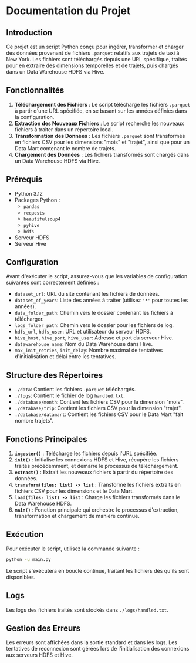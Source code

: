 # Documentation du Projet

## Introduction

Ce projet est un script Python conçu pour ingérer, transformer et charger des données provenant de fichiers `.parquet` relatifs aux trajets de taxi à New York. Les fichiers sont téléchargés depuis une URL spécifique, traités pour en extraire des dimensions temporelles et de trajets, puis chargés dans un Data Warehouse HDFS via Hive.

## Fonctionnalités

1. **Téléchargement des Fichiers** : Le script télécharge les fichiers `.parquet` à partir d'une URL spécifiée, en se basant sur les années définies dans la configuration.
2. **Extraction des Nouveaux Fichiers** : Le script recherche les nouveaux fichiers à traiter dans un répertoire local.
3. **Transformation des Données** : Les fichiers `.parquet` sont transformés en fichiers CSV pour les dimensions "mois" et "trajet", ainsi que pour un Data Mart contenant le nombre de trajets.
4. **Chargement des Données** : Les fichiers transformés sont chargés dans un Data Warehouse HDFS via Hive.

## Prérequis

- Python 3.12
- Packages Python :
  - `pandas`
  - `requests`
  - `beautifulsoup4`
  - `pyhive`
  - `hdfs`
- Serveur HDFS
- Serveur Hive

## Configuration

Avant d'exécuter le script, assurez-vous que les variables de configuration suivantes sont correctement définies :

- `dataset_url`: URL du site contenant les fichiers de données.
- `dataset_of_years`: Liste des années à traiter (utilisez `'*'` pour toutes les années).
- `data_folder_path`: Chemin vers le dossier contenant les fichiers à télécharger.
- `logs_folder_path`: Chemin vers le dossier pour les fichiers de log.
- `hdfs_url`, `hdfs_user`: URL et utilisateur du serveur HDFS.
- `hive_host`, `hive_port`, `hive_user`: Adresse et port du serveur Hive.
- `datawarehouse_name`: Nom du Data Warehouse dans Hive.
- `max_init_retries`, `init_delay`: Nombre maximal de tentatives d'initialisation et délai entre les tentatives.

## Structure des Répertoires

- `./data`: Contient les fichiers `.parquet` téléchargés.
- `./logs`: Contient le fichier de log `handled.txt`.
- `./database/month`: Contient les fichiers CSV pour la dimension "mois".
- `./database/trip`: Contient les fichiers CSV pour la dimension "trajet".
- `./database/datamart`: Contient les fichiers CSV pour le Data Mart "fait nombre trajets".

## Fonctions Principales

1. **`ingester()`** : Télécharge les fichiers depuis l'URL spécifiée.
2. **`init()`** : Initialise les connexions HDFS et Hive, récupère les fichiers traités précédemment, et démarre le processus de téléchargement.
3. **`extract()`** : Extrait les nouveaux fichiers à partir du répertoire des données.
4. **`transform(files: list) -> list`** : Transforme les fichiers extraits en fichiers CSV pour les dimensions et le Data Mart.
5. **`load(files: list) -> list`** : Charge les fichiers transformés dans le Data Warehouse HDFS.
6. **`main()`** : Fonction principale qui orchestre le processus d'extraction, transformation et chargement de manière continue.

## Exécution

Pour exécuter le script, utilisez la commande suivante :

```bash
python -u main.py
```

Le script s'exécutera en boucle continue, traitant les fichiers dès qu'ils sont disponibles.

## Logs

Les logs des fichiers traités sont stockés dans `./logs/handled.txt`.

## Gestion des Erreurs

Les erreurs sont affichées dans la sortie standard et dans les logs. Les tentatives de reconnexion sont gérées lors de l'initialisation des connexions aux serveurs HDFS et Hive.

